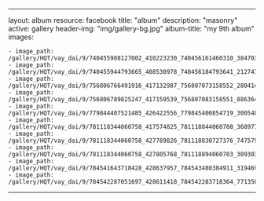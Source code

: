 
---
layout: album
resource: facebook
title: "album"
description: "masonry"
active: gallery
header-img: "img/gallery-bg.jpg"
album-title: "my 9th album"
images:
    
    - image_path: /gallery/HQT/vay_dai/9/740455908127002_410223230_740456161460310_3847039177875163833_n.jpg
    - image_path: /gallery/HQT/vay_dai/9/740455944793665_408530978_740456184793641_2127479081418720918_n.jpg
    - image_path: /gallery/HQT/vay_dai/9/756806766491916_417132987_756807073158552_2804142568417240378_n.jpg
    - image_path: /gallery/HQT/vay_dai/9/756806789825247_417159539_756807083158551_8863641113379894626_n.jpg
    - image_path: /gallery/HQT/vay_dai/9/779844407521485_426422556_779845400854719_300540583655330205_n.jpg
    - image_path: /gallery/HQT/vay_dai/9/781118344060758_417574825_781118844060708_3689771081149680985_n.jpg
    - image_path: /gallery/HQT/vay_dai/9/781118344060758_427789826_781118830727376_7475794464937652327_n.jpg
    - image_path: /gallery/HQT/vay_dai/9/781118344060758_427805768_781118894060703_3093031127683144447_n.jpg
    - image_path: /gallery/HQT/vay_dai/9/784541643718428_428637957_784543480384911_3194697770470160353_n.jpg
    - image_path: /gallery/HQT/vay_dai/9/784542287051697_428611418_784542283718364_7713504375631986421_n.jpg
---
